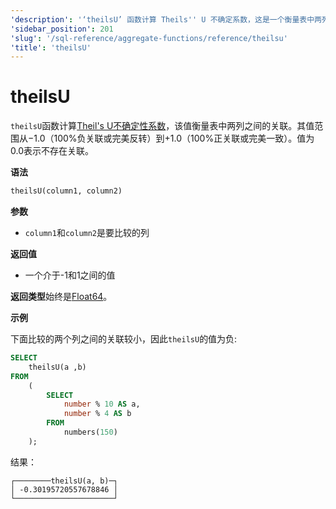 ```yaml
---
'description': '‘theilsU’ 函数计算 Theils'' U 不确定系数，这是一个衡量表中两列之间关联的值。'
'sidebar_position': 201
'slug': '/sql-reference/aggregate-functions/reference/theilsu'
'title': 'theilsU'
---
```





# theilsU

`theilsU`函数计算[Theil's U不确定性系数](https://en.wikipedia.org/wiki/Contingency_table#Uncertainty_coefficient)，该值衡量表中两列之间的关联。其值范围从−1.0（100%负关联或完美反转）到+1.0（100%正关联或完美一致）。值为0.0表示不存在关联。

**语法**

```sql
theilsU(column1, column2)
```

**参数**

- `column1`和`column2`是要比较的列

**返回值**

- 一个介于-1和1之间的值

**返回类型**始终是[Float64](../../../sql-reference/data-types/float.md)。

**示例**

下面比较的两个列之间的关联较小，因此`theilsU`的值为负:

```sql
SELECT
    theilsU(a ,b)
FROM
    (
        SELECT
            number % 10 AS a,
            number % 4 AS b
        FROM
            numbers(150)
    );
```

结果：

```response
┌────────theilsU(a, b)─┐
│ -0.30195720557678846 │
└──────────────────────┘
```
